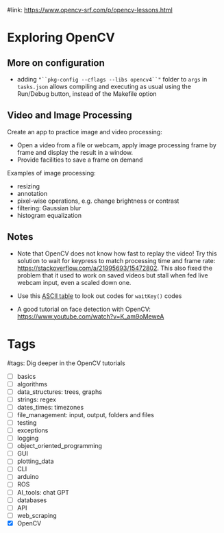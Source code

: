 #link: https://www.opencv-srf.com/p/opencv-lessons.html

# Exploring OpenCV 

## More on configuration

* adding `"``pkg-config --cflags --libs opencv4``"` folder to `args` in `tasks.json` allows compiling and executing as usual using the Run/Debug button, instead of the Makefile option
 
## Video and Image Processing
Create an app to practice image and video processing:
- Open a video from a file or webcam, apply image processing frame by frame and display the result in a window.
- Provide facilities to save a frame on demand

Examples of image processing:
- resizing
- annotation
- pixel-wise operations, e.g. change brightness or contrast
- filtering: Gaussian blur
- histogram equalization

## Notes

- Note that OpenCV does not know how fast to replay the video! Try this solution to wait for keypress to match processing time and frame rate: https://stackoverflow.com/a/21995693/15472802. This also fixed the problem that it used to work on saved videos but stall when fed live webcam input, even a scaled down one.
- Use this [ASCII table](https://www.asciitable.com/) to look out codes for `waitKey()` codes


- A good tutorial on face detection with OpenCV: https://www.youtube.com/watch?v=K_am9oMeweA

# Tags
#tags: Dig deeper in the OpenCV tutorials

- [ ] basics
- [ ] algorithms
- [ ] data_structures: trees, graphs
- [ ] strings: regex
- [ ] dates_times: timezones
- [ ] file_management: input, output, folders and files
- [ ] testing
- [ ] exceptions
- [ ] logging
- [ ] object_oriented_programming
- [ ] GUI
- [ ] plotting_data
- [ ] CLI
- [ ] arduino
- [ ] ROS
- [ ] AI_tools: chat GPT
- [ ] databases
- [ ] API
- [ ] web_scraping
- [x] OpenCV